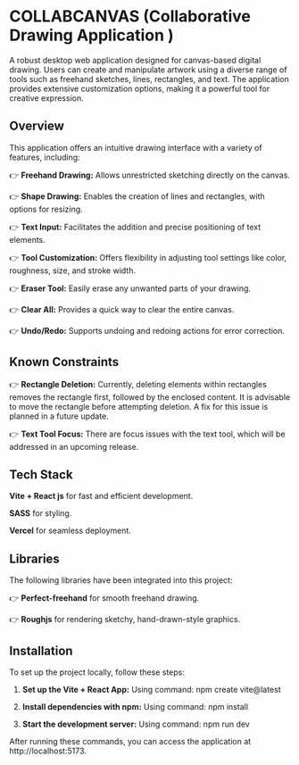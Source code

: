 
# COLLABCANVAS (Collaborative Drawing Application )

A robust desktop web application designed for canvas-based digital drawing. Users can create and manipulate artwork using a diverse range of tools such as freehand sketches, lines, rectangles, and text. The application provides extensive customization options, making it a powerful tool for creative expression.


## Overview

This application offers an intuitive drawing interface with a variety of features, including:

👉 **Freehand Drawing:** Allows unrestricted sketching directly on the canvas.

👉 **Shape Drawing:** Enables the creation of lines and rectangles, with options for resizing.

👉 **Text Input:** Facilitates the addition and precise positioning of text elements.

👉 **Tool Customization:** Offers flexibility in adjusting tool settings like color, roughness, size, and stroke width.

👉 **Eraser Tool:** Easily erase any unwanted parts of your drawing.

👉 **Clear All:** Provides a quick way to clear the entire canvas.

👉 **Undo/Redo:** Supports undoing and redoing actions for error correction.
## Known Constraints

👉 **Rectangle Deletion:** Currently, deleting elements within rectangles removes the rectangle first, followed by the enclosed content. It is advisable to move the rectangle before attempting deletion. A fix for this issue is planned in a future update.

👉 **Text Tool Focus:** There are focus issues with the text tool, which will be addressed in an upcoming release.


## Tech Stack

**Vite + React js** for fast and efficient development.

**SASS** for styling.

**Vercel** for seamless deployment.


## Libraries

The following libraries have been integrated into this project: 

👉 **Perfect-freehand** for smooth freehand drawing.

👉 **Roughjs** for rendering sketchy, hand-drawn-style graphics.
## Installation
To set up the project locally, follow these steps:

  1. **Set up the Vite + React App:** 
    Using command: npm create vite@latest

  2. **Install dependencies with npm:**
    Using command: npm install

  3. **Start the development server:**
    Using command: npm run dev

After running these commands, you can access the application at http://localhost:5173.


